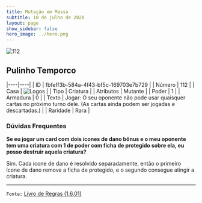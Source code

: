 ```yaml
---
title: Mutação em Massa
subtitle: 10 de julho de 2020
layout: page
show_sidebar: false
hero_image: ../hero.png
---
```


![112](https://cdn.keyforgegame.com/media/card_front/pt/479_112_3PXCFH529CPG_pt.png)

## Pulinho Temporco

|----|----|
| ID | fbfeff3b-584a-4f43-bf5c-169703e7b729 |
| Número | 112 |
| Casa | ![Logos](https://archonarcana.com/images/thumb/c/ce/Logos.png/22px-Logos.png "Logos") |
| Tipo | Criatura |
| Atributos | Mutante |
| Poder | 1 |
| Armadura | 0 |
| Texto | Jogar: O seu oponente não pode usar quaisquer cartas no próximo turno dele. (As cartas ainda podem ser jogadas e descartadas.) |
| Raridade | Rara |

### Dúvidas Frequentes

**Se eu jogar um card com dois ícones de dano bônus e o meu
oponente tem uma criatura com 1 de poder com ficha de protegido
sobre ela, eu posso destruir aquela criatura?**

Sim. Cada ícone de dano é resolvido separadamente, então o primeiro
ícone de dano remove a ficha de protegido, e o segundo consegue
atingir a criatura.

<hr/>

`Fonte:` [Livro de Regras (1.6.01)](https://drive.google.com/open?id=1YNhLKUC0xfriiMwFYpDu1Go3zPJw6gYo)
